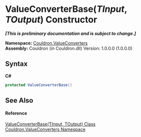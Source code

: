 # ValueConverterBase(*TInput*, *TOutput*) Constructor 
 _**\[This is preliminary documentation and is subject to change.\]**_

**Namespace:**&nbsp;<a href="N_Couldron_ValueConverters">Couldron.ValueConverters</a><br />**Assembly:**&nbsp;Couldron (in Couldron.dll) Version: 1.0.0.0 (1.0.0.0)

## Syntax

**C#**<br />
``` C#
protected ValueConverterBase()
```


## See Also


#### Reference
<a href="T_Couldron_ValueConverters_ValueConverterBase_2">ValueConverterBase(TInput, TOutput) Class</a><br /><a href="N_Couldron_ValueConverters">Couldron.ValueConverters Namespace</a><br />